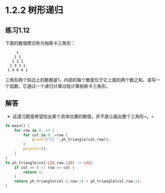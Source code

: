 # 1.2.2 树形递归
## 练习1.12
下面的数值模式称为帕斯卡三角形：
```
     1
    1 1
   1 2 1
  1 3 3 1
 1 4 6 4 1
```
三角形两个斜边上的数都是1，内部的每个数是位于它上面的两个数之和。请写一个函数，它通过一个递归计算过程计算帕斯卡三角形。

## 解答
- 这道习题是希望给出某个具体位置的数值，并不是让画出整个三角形=。=
```rust
fn main() {
    for row in 0..=4 {
        for col in 0..=row {
            print!("{} ",yh_triangle(col,row)); 
        }
        println!();
    }
}
fn yh_triangle(col:i32,row:i32) -> i32{
    if col == 0 || row == col {
        return 1;
    }
    return yh_triangle(col-1,row-1) + yh_triangle(col,row-1);
}
```